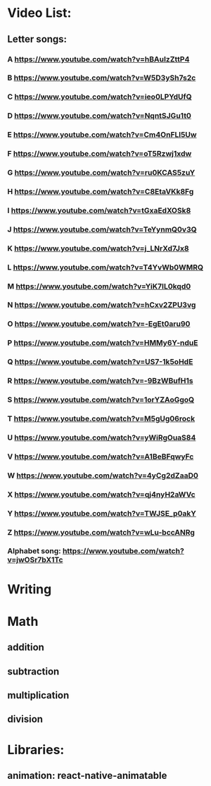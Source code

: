 # Video List:

## Letter songs:

### A https://www.youtube.com/watch?v=hBAuIzZttP4

### B https://www.youtube.com/watch?v=W5D3ySh7s2c

### C https://www.youtube.com/watch?v=ieo0LPYdUfQ

### D https://www.youtube.com/watch?v=NqntSJGu1t0

### E https://www.youtube.com/watch?v=Cm4OnFLl5Uw

### F https://www.youtube.com/watch?v=oT5Rzwj1xdw

### G https://www.youtube.com/watch?v=ru0KCAS5zuY

### H https://www.youtube.com/watch?v=C8EtaVKk8Fg

### I https://www.youtube.com/watch?v=tGxaEdXOSk8

### J https://www.youtube.com/watch?v=TeYynmQ0v3Q

### K https://www.youtube.com/watch?v=j_LNrXd7Jx8

### L https://www.youtube.com/watch?v=T4YvWb0WMRQ

### M https://www.youtube.com/watch?v=YiK7IL0kqd0

### N https://www.youtube.com/watch?v=hCxv2ZPU3vg

### O https://www.youtube.com/watch?v=-EgEt0aru90

### P https://www.youtube.com/watch?v=HMMy6Y-nduE

### Q https://www.youtube.com/watch?v=US7-1k5oHdE

### R https://www.youtube.com/watch?v=-9BzWBufH1s

### S https://www.youtube.com/watch?v=1orYZAoGgoQ

### T https://www.youtube.com/watch?v=M5gUg06rock

### U https://www.youtube.com/watch?v=yWiRgOuaS84

### V https://www.youtube.com/watch?v=A1BeBFqwyFc

### W https://www.youtube.com/watch?v=4yCg2dZaaD0

### X https://www.youtube.com/watch?v=qj4nyH2aWVc

### Y https://www.youtube.com/watch?v=TWJSE_p0akY

### Z https://www.youtube.com/watch?v=wLu-bccANRg

### Alphabet song: https://www.youtube.com/watch?v=jwOSr7bX1Tc

# Writing

# Math

## addition

## subtraction

## multiplication

## division

# Libraries:

## animation: react-native-animatable
